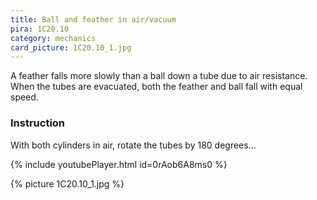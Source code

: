 ```yaml
---
title: Ball and feather in air/vacuum
pira: 1C20.10
category: mechanics
card_picture: 1C20.10_1.jpg
---
```


A feather falls more slowly than a ball down a tube due to air resistance. When the tubes are evacuated, both the feather and ball fall with equal speed.

### Instruction ###
With both cylinders in air, rotate the tubes by 180 degrees...

{% include youtubePlayer.html id=0rAob6A8ms0 %}

{% picture 1C20.10_1.jpg %}
